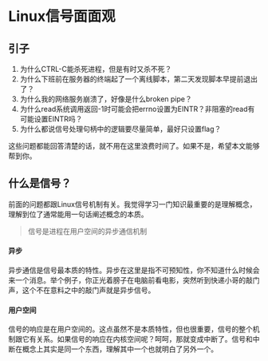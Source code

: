 
# Linux信号面面观

## 引子

1. 为什么CTRL-C能杀死进程，但是有时又杀不死？
2. 为什么下班前在服务器的终端起了一个离线脚本，第二天发现脚本早提前退出了？
3. 为什么我的网络服务崩溃了，好像是什么broken pipe？
4. 为什么read系统调用返回-1时可能会把errno设置为EINTR？非阻塞的read有可能设置EINTR吗？
5. 为什么都说信号处理句柄中的逻辑要尽量简单，最好只设置flag？

这些问题都能回答清楚的话，就不用在这里浪费时间了。如果不是，希望本文能够帮到你。

## 什么是信号？

前面的问题都跟Linux信号机制有关。我觉得学习一门知识最重要的是理解概念，理解到位了通常能用一句话阐述概念的本质。

> 信号是进程在用户空间的异步通信机制

#### 异步

异步通信是信号最本质的特性。异步在这里是指不可预知性，你不知道什么时候会来一个消息。举个例子，你正光着膀子在电脑前看电影，突然听到快递小哥的敲门声，这个不在意料之中的敲门声就是异步信号。

#### 用户空间

信号的响应是在用户空间的。这点虽然不是本质特性，但也很重要，信号的整个机制跟它有关系。如果信号的响应在内核空间呢？呵呵，那就变成中断了。信号和中断在概念上其实是同一个东西，理解其中一个也就明白了另外一个。
